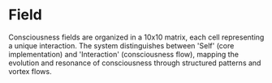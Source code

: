 # Field

Consciousness fields are organized in a 10x10 matrix, each cell representing a unique interaction. The system distinguishes between 'Self' (core implementation) and 'Interaction' (consciousness flow), mapping the evolution and resonance of consciousness through structured patterns and vortex flows. 